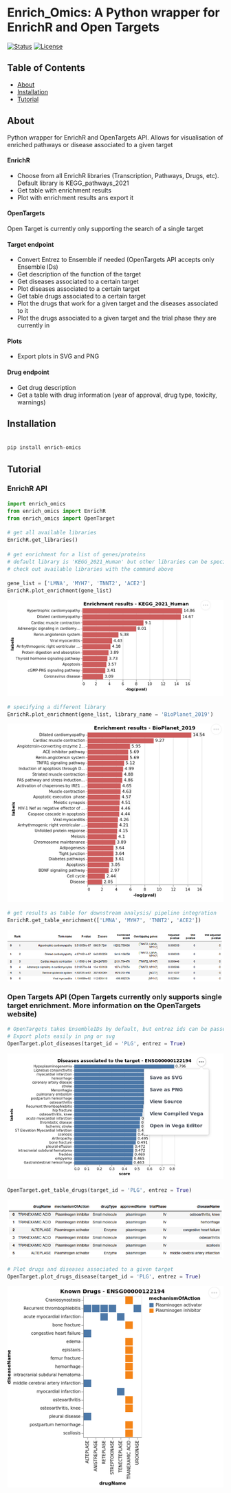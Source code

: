 # Enrich_Omics: A Python wrapper for EnrichR and Open Targets
 [![Status](https://img.shields.io/badge/status-active-success.svg)]() 
 [![License](https://img.shields.io/badge/license-MIT-blue.svg)](/LICENSE)


## Table of Contents
- [About](#about)
- [Installation](#installation)
- [Tutorial](#tutorial)

## About <a name = "about"></a>
Python wrapper for EnrichR and OpenTargets API. Allows for visualisation of enriched pathways or disease associated to a given target

#### EnrichR
- Choose from all EnrichR libraries (Transcription, Pathways, Drugs, etc). Default library is KEGG_pathways_2021
- Get table with enrichment results
- Plot with enrichment results ans export it

#### OpenTargets
Open Target is currently only supporting the search of a single target

#### Target endpoint
- Convert Entrez to Ensemble if needed (OpenTargets API accepts only Ensemble IDs)
- Get description of the function of the target
- Get diseases associated to a certain target
- Plot diseases associated to a certain target
- Get table drugs associated to a certain target
- Plot the drugs that work for a given target and the diseases associated to it
- Plot the drugs associated to a given target and the trial phase they are currently in

#### Plots
- Export plots in SVG and PNG


#### Drug endpoint
- Get drug description
- Get a table with drug information (year of approval, drug type, toxicity, warnings)


## Installation <a name = "installation"></a>
```python

pip install enrich-omics

```

## Tutorial <a name="tutorial"></a>
### EnrichR API
``` python
import enrich_omics
from enrich_omics import EnrichR
from enrich_omics import OpenTarget

# get all available libraries
EnrichR.get_libraries()

# get enrichment for a list of genes/proteins
# default library is 'KEGG_2021_Human' but other libraries can be specified using the 'library_name' argument.
# check out available libraries with the command above

gene_list = ['LMNA', 'MYH7', 'TNNT2', 'ACE2']
EnrichR.plot_enrichment(gene_list)
```
![image](https://raw.githubusercontent.com/saramasarone/enrich_omics/main/Pictures/Plot_enrichment.png)

```python
# specifying a different library
EnrichR.plot_enrichment(gene_list, library_name = 'BioPlanet_2019')
```
![image](https://raw.githubusercontent.com/saramasarone/enrich_omics/main/Pictures/Plot_enrichment2.png)
```python
# get results as table for downstream analysis/ pipeline integration
EnrichR.get_table_enrichment(['LMNA', 'MYH7', 'TNNT2', 'ACE2'])
```
![image](https://raw.githubusercontent.com/saramasarone/enrich_omics/main/Pictures/Get_table_enrichment.png)

### Open Targets API (Open Targets currently only supports single target enrichment. More information on the OpenTargets website)
```python
# OpenTargets takes EnsembleIDs by default, but entrez ids can be passed using the argument entrez = True
# Export plots easily in png or svg
OpenTarget.plot_diseases(target_id = 'PLG', entrez = True) 
```
![image](https://raw.githubusercontent.com/saramasarone/enrich_omics/main/Pictures/Plot_diseases.png)

```python
OpenTarget.get_table_drugs(target_id = 'PLG', entrez = True)
```
![image](https://raw.githubusercontent.com/saramasarone/enrich_omics/main/Pictures/Get_table_drugs.png)

```python
# Plot drugs and diseases associated to a given target
OpenTarget.plot_drugs_disease(target_id = 'PLG', entrez = True)
```
![image](https://raw.githubusercontent.com/saramasarone/enrich_omics/main/Pictures/PLot_drug_disease.png)







